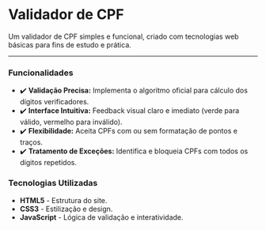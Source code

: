 # Validador de CPF

Um validador de CPF simples e funcional, criado com tecnologias web básicas para fins de estudo e prática.

---

### Funcionalidades

-   ✔️ **Validação Precisa:** Implementa o algoritmo oficial para cálculo dos dígitos verificadores.
-   ✔️ **Interface Intuitiva:** Feedback visual claro e imediato (verde para válido, vermelho para inválido).
-   ✔️ **Flexibilidade:** Aceita CPFs com ou sem formatação de pontos e traços.
-   ✔️ **Tratamento de Exceções:** Identifica e bloqueia CPFs com todos os dígitos repetidos.

### Tecnologias Utilizadas

-   **HTML5** - Estrutura do site.
-   **CSS3** - Estilização e design.
-   **JavaScript** - Lógica de validação e interatividade.
